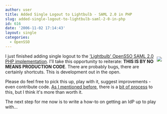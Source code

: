 ```yaml
---
author: user
title: Added Single Logout to Lightbulb - SAML 2.0 in PHP
slug: added-single-logout-to-lightbulb-saml-2-0-in-php
id: 616
date: '2006-11-02 17:14:43'
layout: single
categories:
  - OpenSSO
---
```


[<span style="margin-bottom: 10px; margin-top: 10px; float: right;">![](http://blogs.sun.com/theaquarium/resource/lightbulb.gif)</span>](https://opensso.dev.java.net/source/browse/opensso/lightbulb/php/direct/)

I just finished adding single logout to the ['Lightbulb' OpenSSO SAML 2.0 PHP implementation](https://opensso.dev.java.net/source/browse/opensso/lightbulb/php/direct/). I'll take this opportunity to reiterate: **THIS IS BY NO MEANS PRODUCTION CODE**. There are probably bugs, there are certainly shortcuts. This is development out in the open.

Please do feel free to pick this up, play with it, suggest improvements - even contribute code. [As I mentioned before](http://blogs.sun.com/superpat/entry/q_a_on_the_opensso), there is a [bit of process](https://opensso.dev.java.net/public/about/governance/index.html) to this, but I think it's more than worth it.

The next step for me now is to write a how-to on getting an IdP up to play with...